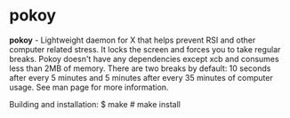 pokoy
=====

**pokoy** - Lightweight daemon for X that helps prevent RSI and other computer related stress. It locks the screen and forces you to take regular breaks. Pokoy doesn't have any dependencies except xcb and consumes less than 2MB of memory. There are two breaks by default: 10 seconds after every 5 minutes and 5 minutes after every 35 minutes of computer usage. See man page for more information.

Building and installation:
	$ make
	# make install
